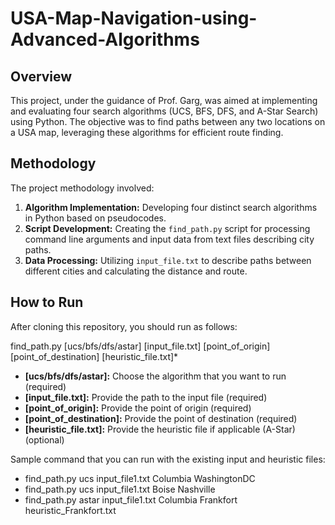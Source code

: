 # USA-Map-Navigation-using-Advanced-Algorithms

## Overview
This project, under the guidance of Prof. Garg, was aimed at implementing and evaluating four search algorithms (UCS, BFS, DFS, and A-Star Search) using Python. The objective was to find paths between any two locations on a USA map, leveraging these algorithms for efficient route finding.

## Methodology
The project methodology involved:
1. **Algorithm Implementation:** Developing four distinct search algorithms in Python based on pseudocodes.
2. **Script Development:** Creating the `find_path.py` script for processing command line arguments and input data from text files describing city paths.
3. **Data Processing:** Utilizing `input_file.txt` to describe paths between different cities and calculating the distance and route.

## How to Run
After cloning this repository, you should run as follows:

find_path.py [ucs/bfs/dfs/astar] [input_file.txt] [point_of_origin] [point_of_destination] [heuristic_file.txt]*

- **[ucs/bfs/dfs/astar]:** Choose the algorithm that you want to run (required)
- **[input_file.txt]:** Provide the path to the input file (required)
- **[point_of_origin]:** Provide the point of origin (required)
- **[point_of_destination]:** Provide the point of destination (required)
- **[heuristic_file.txt]:** Provide the heuristic file if applicable (A-Star) (optional)

Sample command that you can run with the existing input and heuristic files:
- find_path.py ucs input_file1.txt Columbia WashingtonDC
- find_path.py ucs input_file1.txt Boise Nashville
- find_path.py astar input_file1.txt Columbia Frankfort heuristic_Frankfort.txt
